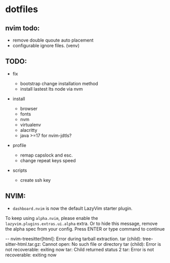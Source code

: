 # dotfiles

## nvim todo:

- remove double quoute auto placement
- configurable ignore files. (venv)

## TODO:

- fix
   - bootstrap change installation method
   - install lastest lts node via nvm

- install
    - browser
    - fonts
    - nvm
    - virtualenv
    - alacritty
    - java >=17 for nvim-jdtls?

- profile
    - remap capslock and esc.
    - change repeat keys speed

- scripts
    - create ssh key


## NVIM:
- `dashboard.nvim` is now the default LazyVim starter plugin.

To keep using `alpha.nvim`, please enable the `lazyvim.plugins.extras.ui.alpha` extra.
Or to hide this message, remove the alpha spec from your config.
Press ENTER or type command to continue


-- nvim-treesitter[html]: Error during tarball extraction.
tar (child): tree-sitter-html.tar.gz: Cannot open: No such file or directory
tar (child): Error is not recoverable: exiting now
tar: Child returned status 2
tar: Error is not recoverable: exiting now


